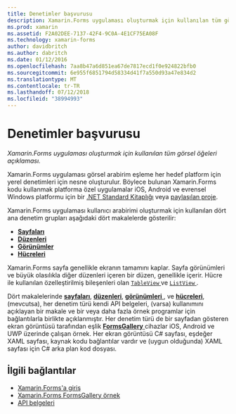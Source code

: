 ```yaml
---
title: Denetimler başvurusu
description: Xamarin.Forms uygulaması oluşturmak için kullanılan tüm görsel öğeleri açıklaması. Bu makalede, bir Xamarin.Forms uygulaması kullanıcı arabirimi oluşturan bir denetimi grupları listeler.
ms.prod: xamarin
ms.assetid: F2A02DEE-7137-42F4-9C0A-4E1CF75EA08F
ms.technology: xamarin-forms
author: davidbritch
ms.author: dabritch
ms.date: 01/12/2016
ms.openlocfilehash: 7aa8b47a6d851ea67de7817ecd1f0e924822bfb0
ms.sourcegitcommit: 6e955f6851794d58334d41f7a550d93a47e834d2
ms.translationtype: MT
ms.contentlocale: tr-TR
ms.lasthandoff: 07/12/2018
ms.locfileid: "38994993"
---
```

# <a name="controls-reference"></a>Denetimler başvurusu

_Xamarin.Forms uygulaması oluşturmak için kullanılan tüm görsel öğeleri açıklaması._

Xamarin.Forms uygulaması görsel arabirim eşleme her hedef platform için yerel denetimleri için nesne oluşturulur. Böylece bulunan Xamarin.Forms kodu kullanmak platforma özel uygulamalar iOS, Android ve evrensel Windows platformu için bir [.NET Standard Kitaplığı](~/cross-platform/app-fundamentals/net-standard.md) veya [paylaşılan proje](~/cross-platform/app-fundamentals/shared-projects.md).

Xamarin.Forms uygulaması kullanıcı arabirimi oluşturmak için kullanılan dört ana denetim grupları aşağıdaki dört makalelerde gösterilir:

- [**Sayfaları**](pages.md)
- [**Düzenleri**](layouts.md)
- [**Görünümler**](views.md)
- [**Hücreleri**](cells.md)

Xamarin.Forms sayfa genellikle ekranın tamamını kaplar. Sayfa görünümleri ve büyük olasılıkla diğer düzenleri içeren bir düzen, genellikle içerir. Hücre ile kullanılan özelleştirilmiş bileşenleri olan [ `TableView` ](views.md#tableView) ve [ `ListView` ](views.md#listView).

Dört makalelerinde [ **sayfaları**](pages.md), [ **düzenleri**](layouts.md), [ **görünümleri** ](views.md), ve [ **hücreleri**](cells.md), (mevcutsa), her denetim türü kendi API belgeleri, (varsa) kullanımını açıklayan bir makale ve bir veya daha fazla örnek programlar için bağlantılarla birlikte açıklanmıştır. Her denetim türü de bir sayfadan gösteren ekran görüntüsü tarafından eşlik [ **FormsGallery** ](https://developer.xamarin.com/samples/FormsGallery/) cihazlar iOS, Android ve UWP üzerinde çalışan örnek. Her ekran görüntüsü C# sayfası, eşdeğer XAML sayfası, kaynak kodu bağlantılar vardır ve (uygun olduğunda) XAML sayfası için C# arka plan kod dosyası.

## <a name="related-links"></a>İlgili bağlantılar

- [Xamarin.Forms'a giriş](~/xamarin-forms/get-started/introduction-to-xamarin-forms.md)
- [Xamarin.Forms FormsGallery örnek](https://developer.xamarin.com/samples/FormsGallery/)
- [API belgeleri](https://docs.microsoft.com/dotnet/api/xamarin.forms?view=xamarin-forms)
